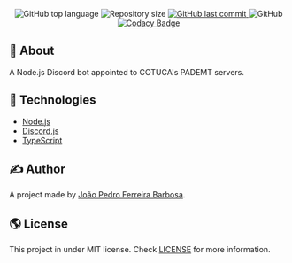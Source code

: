 <p align="center">
  <img alt="GitHub top language" src="https://img.shields.io/github/languages/top/oJPBarbosa/r2-d2.svg">

  <img alt="Repository size" src="https://img.shields.io/github/repo-size/oJPBarbosa/r2-d2.svg">
  <a href="https://github.com/oJPBarbosa/r2-d2/commits">
    <img alt="GitHub last commit" src="https://img.shields.io/github/last-commit/oJPBarbosa/r2-d2.svg">
  </a>
  <img alt="GitHub" src="https://img.shields.io/github/license/oJPBarbosa/r2-d2.svg">
  <a href="https://www.codacy.com/gh/oJPBarbosa/r2-d2/dashboard?utm_source=github.com&amp;utm_medium=referral&amp;utm_content=oJPBarbosa/r2-d2&amp;utm_campaign=Badge_Grade">
    <img alt="Codacy Badge" src="https://app.codacy.com/project/badge/Grade/bde3092bceba40cc97fff89365c0d855">
  </a>
</p>

## 🎯 About

A Node.js Discord bot appointed to COTUCA's PADEMT servers.

## :rocket: Technologies

- [Node.js](https://nodejs.org/)
- [Discord.js](https://discord.js.org/)
- [TypeScript](https://www.typescriptlang.org/)

## ✍️ Author

A project made by [João Pedro Ferreira Barbosa](https://github.com/oJPBarbosa).

## 🌎 License

This project in under MIT license. Check [LICENSE](https://github.com/oJPBarbosa/r2-d2/blob/main/LICENSE) for more information.
